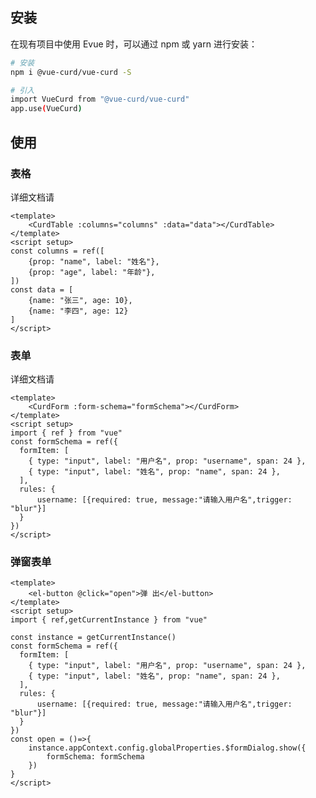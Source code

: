 ## 安装

在现有项目中使用 Evue 时，可以通过 npm 或 yarn 进行安装：


``` sh
# 安装
npm i @vue-curd/vue-curd -S

# 引入
import VueCurd from "@vue-curd/vue-curd"
app.use(VueCurd)
```

## 使用

### 表格

详细文档请
<!-- <router-link to="/table/">前往查看</router-link> -->

``` vue
<template>
    <CurdTable :columns="columns" :data="data"></CurdTable>
</template>
<script setup>
const columns = ref([
    {prop: "name", label: "姓名"},
    {prop: "age", label: "年龄"},
])
const data = [
    {name: "张三", age: 10},
    {name: "李四", age: 12}
]
</script>
```

### 表单

详细文档请
<!-- <router-link to="/form/">前往查看</router-link> -->

``` vue
<template>
    <CurdForm :form-schema="formSchema"></CurdForm>
</template>
<script setup>
import { ref } from "vue"
const formSchema = ref({
  formItem: [
    { type: "input", label: "用户名", prop: "username", span: 24 },
    { type: "input", label: "姓名", prop: "name", span: 24 },
  ],
  rules: {
      username: [{required: true, message:"请输入用户名",trigger: "blur"}]
  }
})
</script>
```

### 弹窗表单

``` vue
<template>
    <el-button @click="open">弹 出</el-button>
</template>
<script setup>
import { ref,getCurrentInstance } from "vue"

const instance = getCurrentInstance()
const formSchema = ref({
  formItem: [
    { type: "input", label: "用户名", prop: "username", span: 24 },
    { type: "input", label: "姓名", prop: "name", span: 24 },
  ],
  rules: {
      username: [{required: true, message:"请输入用户名",trigger: "blur"}]
  }
})
const open = ()=>{
    instance.appContext.config.globalProperties.$formDialog.show({
        formSchema: formSchema
    })
}
</script>
```